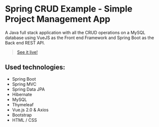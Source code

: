 # Spring CRUD Example - Simple Project Management App

A Java full stack application with all the CRUD operations on a MySQL database using VueJS as the Front end Framework and Spring Boot as the Back end REST API.

> [See it live!](http://springcrudexampleprojectmanagementap-e-1.eba-ji5ptfcy.eu-central-1.elasticbeanstalk.com/)

## Used technologies:
- Spring Boot
- Spring MVC
- Spring Data JPA
- Hibernate
- MySQL
- Thymeleaf
- Vue.js 2.0 & Axios
- Bootstrap
- HTML / CSS

<br />